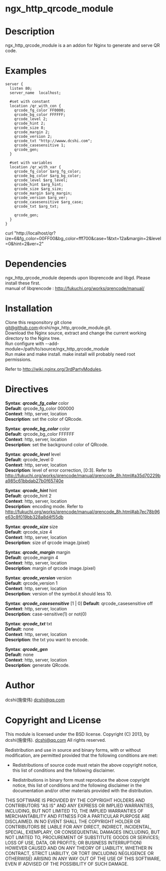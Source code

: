 ngx_http_qrcode_module
======================

Description
===========

ngx_http_qrcode_module is a an addon for Nginx to generate and serve QR code.

Examples
========

    server {
      listen 80; 
      server_name  localhost; 
    
      #set with constant
      location /qr_with_con {
        qrcode_fg_color FF0000;
        qrcode_bg_color FFFFFF;    
        qrcode_level 2;
        qrcode_hint 2;
        qrcode_size 8;
        qrcode_margin 2;
        qrcode_version 2;
        qrcode_txt "http://wwww.dcshi.com";
        qrcode_casesensitive 1; 
        qrcode_gen;                                                                                                                                                        
      }

      #set with variables
	  location /qr_with_var {
		qrcode_fg_color $arg_fg_color;
		qrcode_bg_color $arg_bg_color;
		qrcode_level $arg_level;
		qrcode_hint $arg_hint;
		qrcode_size $arg_size;
		qrcode_margin $arg_margin;
		qrcode_version $arg_ver;
		qrcode_casesensitive $arg_case;
		qrcode_txt $arg_txt;

		qrcode_gen;
	  }  
    }
   
curl "http://localhost/qr?ize=6&fg_color=00FF00&bg_color=fff700&case=1&txt=12a&margin=2&level=0&hint=2&ver=2"
    
Dependencies
============
ngx_http_qrcode_module depends upon libqrencode and libgd. Please install these first.
<br/>
manual of libqrencode : http://fukuchi.org/works/qrencode/manual/

Installation
============
Clone this responsitory git clone git@github.com:dcshi/ngx_http_qrcode_module.git.
<br/>
Download the Nginx source, extract and change the current working directory to the Nginx tree.
<br/>
Run configure with --add-module=/path/to/source/ngx_http_qrcode_module 
<br/>
Run make and make install. make install will probably need root permissions.
<br/>
    
Refer to http://wiki.nginx.org/3rdPartyModules.

Directives
==========
**Syntax**: ***qrcode_fg_color*** color  
**Default**: qrcode_fg_color 000000  
**Context**: http, server, location  
**Description**: set the color of QRcode.
<br/>

**Syntax**: ***qrcode_bg_color*** color  
**Default**: qrcode_bg_color FFFFFF  
**Context**: http, server, location  
**Description**: set the background color of QRcode.
<br/>

**Syntax**: ***qrcode_level*** level  
**Default**: qrcode_level 0  
**Context**: http, server, location    
**Description**: level of error correction, [0:3]. Refer to http://fukuchi.org/works/qrencode/manual/qrencode_8h.html#a35d70229ba985c61bbdab27b0f65740e
<br/>

**Syntax**: ***qrcode_hint*** hint    
**Default**: qrcode_hint 2  
**Context**: http, server, location    
**Description**: encoding mode. Refer to http://fukuchi.org/works/qrencode/manual/qrencode_8h.html#ab7ec78b96e63c8f019bb328a8d4f55db
<br/>

**Syntax**: ***qrcode_size*** size    
**Default**: qrcode_size 4      
**Context**: http, server, location    
**Description**: size of qrcode image.(pixel)
<br/>

**Syntax**: ***qrcode_margin*** margin  
**Default**: qrcode_margin 4  
**Context**: http, server, location    
**Description**: margin of qrcode image.(pixel)
<br/>

**Syntax**: ***qrcode_version*** version   
**Default**: qrcode_version 1    
**Context**: http, server, location    
**Description**: version of the symbol.it should less 10.
<br/>

**Syntax**: ***qrcode_casesensitive*** [1 | 0]
**Default**: qrcode_casesensitive off  
**Context**: http, server, location    
**Description**: case-sensitive(1) or not(0)
<br/>

**Syntax**: ***qrcode_txt*** txt           
**Default**: none    
**Context**: http, server, location        
**Description**: the txt you want to encode. 
<br/>

**Syntax**: ***qrcode_gen***      
**Default**: none  
**Context**: http, server, location      
**Description**: generate QRcode.
<br/>

Author
======
dcshi(施俊伟) <dcshi@qq.com>

Copyright and License
=====================
This module is licensed under the BSD license.
Copyright (C) 2013, by dcshi(施俊伟). <dcshi@qq.com>
All rights reserved.

Redistribution and use in source and binary forms, with or without modification, are permitted provided that the following conditions are met:

  * Redistributions of source code must retain the above copyright notice, this list of conditions and the following disclaimer.

  * Redistributions in binary form must reproduce the above copyright notice, this list of conditions and 
      the following disclaimer in the documentation and/or other materials provided with the distribution.

THIS SOFTWARE IS PROVIDED BY THE COPYRIGHT HOLDERS AND CONTRIBUTORS "AS IS" AND ANY EXPRESS OR IMPLIED WARRANTIES, 
INCLUDING, BUT NOT LIMITED TO, THE IMPLIED WARRANTIES OF MERCHANTABILITY AND FITNESS FOR A PARTICULAR PURPOSE ARE DISCLAIMED. 
IN NO EVENT SHALL THE COPYRIGHT HOLDER OR CONTRIBUTORS BE LIABLE FOR ANY DIRECT, INDIRECT, INCIDENTAL, SPECIAL, EXEMPLARY, 
OR CONSEQUENTIAL DAMAGES (INCLUDING, BUT NOT LIMITED TO, PROCUREMENT OF SUBSTITUTE GOODS OR SERVICES; LOSS OF USE, DATA, OR PROFITS; 
OR BUSINESS INTERRUPTION) HOWEVER CAUSED AND ON ANY THEORY OF LIABILITY, WHETHER IN CONTRACT, STRICT LIABILITY, 
OR TORT (INCLUDING NEGLIGENCE OR OTHERWISE) ARISING IN ANY WAY OUT OF THE USE OF THIS SOFTWARE, EVEN IF ADVISED OF THE POSSIBILITY OF SUCH DAMAGE.
